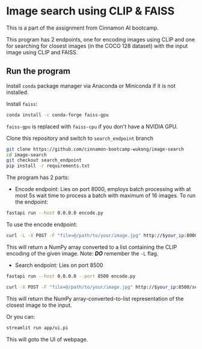 # Image search using CLIP & FAISS

This is a part of the assignment from Cinnamon AI bootcamp.

This program has 2 endpoints, one for encoding images using CLIP and one for searching for closest images (in the COCO 128 dataset) with the input image using CLIP and FAISS.
## Run the program
Install `conda` package manager via Anaconda or Miniconda if it is not installed.

Install `faiss`:
```bash
conda install -c conda-forge faiss-gpu
```
`faiss-gpu` is replaced with `faiss-cpu` if you don't have a NVIDIA GPU.

Clone this repository and switch to `search_endpoint` branch
```bash
git clone https://github.com/cinnamon-bootcamp-wukong/image-search
cd image-search
git checkout search_endpoint
pip install -r requirements.txt
```

The program has 2 parts:
- Encode endpoint: Lies on port 8000, employs batch processing with at most 5s wait time to process a batch with maximum of 16 images.
To run the endpoint:
```bash
fastapi run --host 0.0.0.0 encode.py
```

To use the encode endpoint:
```bash
curl -L -X POST -F "file=@/path/to/your/image.jpg" http://$your_ip:8000/encode/
```
This will return a NumPy array converted to a list containing the CLIP encoding of the given image. Note: ***DO*** remember the `-L` flag.

- Search endpoint: Lies on port 8500
```bash
fastapi run --host 0.0.0.0 --port 8500 encode.py
```


```bash
curl -X POST -F "file=@/path/to/your/image.jpg" http://$your_ip:8500/search/
```
This will return the NumPy array-converted-to-list representation of the closest image to the input.

Or you can:
```bash
streamlit run app/ui.pi
```
This will goto the UI of webpage.
